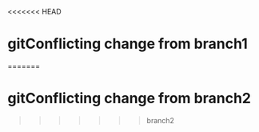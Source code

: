 <<<<<<< HEAD
# gitConflicting change from branch1
=======
# gitConflicting change from branch2
>>>>>>> branch2
